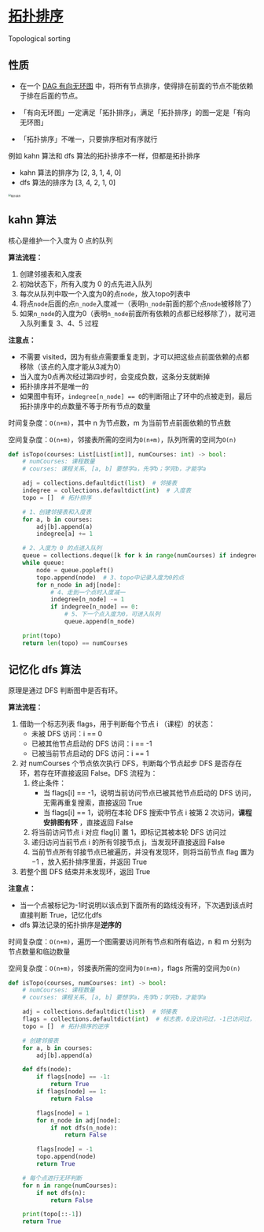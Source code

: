 # [拓扑排序](https://oi-wiki.org/graph/topo/#kahn)

Topological sorting

## 性质

- 在一个 [DAG 有向无环图](https://oi-wiki.org/graph/dag/) 中，将所有节点排序，使得排在前面的节点不能依赖于排在后面的节点。

- 「有向无环图」一定满足「拓扑排序」，满足「拓扑排序」的图一定是「有向无环图」
- 「拓扑排序」不唯一，只要排序相对有序就行

例如 kahn 算法和 dfs 算法的拓扑排序不一样，但都是拓扑排序

- kahn 算法的排序为 [2, 3, 1, 4, 0] 
- dfs 算法的排序为 [3, 4, 2, 1, 0]

<img src="/Users/zhangdong/Desktop/algorithm/基础算法/图论/doc/拓扑排序.png" alt="拓扑排序" style="zoom:35%;" />



## kahn 算法

核心是维护一个入度为 0 点的队列

**算法流程：**

1. 创建邻接表和入度表
2. 初始状态下，所有入度为 0 的点先进入队列
3. 每次从队列中取一个入度为0的点`node`，放入topo列表中
4. 将点`node`后面的点`n_node`入度减一（表明`n_node`前面的那个点`node`被移除了）
5. 如果`n_node`的入度为0（表明`n_node`前面所有依赖的点都已经移除了），就可进入队列重复 3、4、5 过程

**注意点：**

- 不需要 visited，因为有些点需要重复走到，才可以把这些点前面依赖的点都移除（该点的入度才能从3减为0）
- 当入度为0点再次经过第四步时，会变成负数，这条分支就断掉
- 拓扑排序并不是唯一的
- 如果图中有环，`indegree[n_node] == 0`的判断阻止了环中的点被走到，最后拓扑排序中的点数量不等于所有节点的数量

时间复杂度：`O(n+m)`，其中 n 为节点数，m 为当前节点前面依赖的节点数

空间复杂度：`O(n+m)`，邻接表所需的空间为`O(n+m)`，队列所需的空间为`O(n)`

```python
def isTopo(courses: List[List[int]], numCourses: int) -> bool:
    # numCourses: 课程数量
    # courses: 课程关系, [a, b] 要想学a，先学b；学完b，才能学a

    adj = collections.defaultdict(list)  # 邻接表
    indegree = collections.defaultdict(int)  # 入度表
    topo = []  # 拓扑排序

    # 1、创建邻接表和入度表
    for a, b in courses:
        adj[b].append(a)
        indegree[a] += 1

    # 2、入度为 0 的点进入队列
    queue = collections.deque([k for k in range(numCourses) if indegree[k] == 0])
    while queue:
        node = queue.popleft()
        topo.append(node)  # 3、topo中记录入度为0的点
        for n_node in adj[node]:
            # 4、走到一个点时入度减一
            indegree[n_node] -= 1
            if indegree[n_node] == 0:
                # 5、下一个点入度为0，可进入队列
                queue.append(n_node)

    print(topo)
    return len(topo) == numCourses
```



## 记忆化 dfs 算法

原理是通过 DFS 判断图中是否有环。

**算法流程：**

1. 借助一个标志列表 flags，用于判断每个节点 i （课程）的状态：
    - 未被 DFS 访问：i == 0
    - 已被其他节点启动的 DFS 访问：i == -1
    - 已被当前节点启动的 DFS 访问：i == 1
2. 对 numCourses 个节点依次执行 DFS，判断每个节点起步 DFS 是否存在环，若存在环直接返回 False。DFS 流程为：
    1. 终止条件：
       - 当 flags[i] == -1，说明当前访问节点已被其他节点启动的 DFS 访问，无需再重复搜索，直接返回 True
       - 当 flags[i] == 1，说明在本轮 DFS 搜索中节点 i 被第 2 次访问，**课程安排图有环** ，直接返回 False
    2. 将当前访问节点 i 对应 flag[i] 置 1，即标记其被本轮 DFS 访问过
    3. 递归访问当前节点 i 的所有邻接节点 j，当发现环直接返回 False
    4. 当前节点所有邻接节点已被遍历，并没有发现环，则将当前节点 flag 置为 −1 ，放入拓扑排序里面，并返回 True
3. 若整个图 DFS 结束并未发现环，返回 True

**注意点：**

- 当一个点被标记为-1时说明以该点到下面所有的路线没有环，下次遇到该点时直接判断 True，记忆化dfs
- dfs 算法记录的拓扑排序是**逆序的**

时间复杂度：`O(n+m)`，遍历一个图需要访问所有节点和所有临边，n 和 m 分别为节点数量和临边数量

空间复杂度：`O(n+m)`，邻接表所需的空间为`O(n+m)`，flags 所需的空间为`O(n)`

```python
def isTopo(courses, numCourses: int) -> bool:
    # numCourses: 课程数量
    # courses: 课程关系, [a, b] 要想学a，先学b；学完b，才能学a

    adj = collections.defaultdict(list)  # 邻接表
    flags = collections.defaultdict(int)  # 标志表，0没访问过，-1已访问过，1当前正在访问
    topo = []  # 拓扑排序的逆序

    # 创建邻接表
    for a, b in courses:
        adj[b].append(a)

    def dfs(node):
        if flags[node] == -1:
            return True
        if flags[node] == 1:
            return False

        flags[node] = 1
        for n_node in adj[node]:
            if not dfs(n_node):
                return False

        flags[node] = -1
        topo.append(node)
        return True

    # 每个点进行无环判断
    for n in range(numCourses):
        if not dfs(n):
            return False

    print(topo[::-1])
    return True
```

